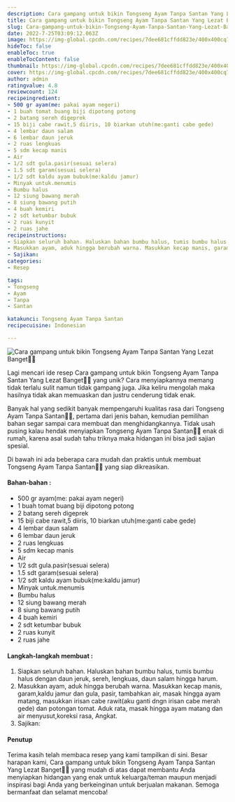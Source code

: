 ```yaml
---
description: Cara gampang untuk bikin Tongseng Ayam Tanpa Santan Yang Lezat Banget"
title: Cara gampang untuk bikin Tongseng Ayam Tanpa Santan Yang Lezat Banget
slug: Cara-gampang-untuk-bikin-Tongseng-Ayam-Tanpa-Santan-Yang-Lezat-Banget
date: 2022-7-25T03:09:12.063Z
image: https://img-global.cpcdn.com/recipes/7dee681cffdd823e/400x400cq70/photo.jpg
hideToc: false
enableToc: true
enableTocContent: false
thumbnail: https://img-global.cpcdn.com/recipes/7dee681cffdd823e/400x400cq70/photo.jpg
cover: https://img-global.cpcdn.com/recipes/7dee681cffdd823e/400x400cq70/photo.jpg
author: admin
ratingvalue: 4.8
reviewcount: 124
recipeingredient:
- 500 gr ayam(me: pakai ayam negeri)
- 1 buah tomat buang biji dipotong potong
- 2 batang sereh digeprek
- 15 biji cabe rawit,5 diiris, 10 biarkan utuh(me:ganti cabe gede)
- 4 lembar daun salam
- 6 lembar daun jeruk
- 2 ruas lengkuas
- 5 sdm kecap manis
- Air
- 1/2 sdt gula.pasir(sesuai selera)
- 1.5 sdt garam(sesuai selera)
- 1/2 sdt kaldu ayam bubuk(me:kaldu jamur)
- Minyak untuk.menumis
- Bumbu halus
- 12 siung bawang merah
- 8 siung bawang putih
- 4 buah kemiri
- 2 sdt ketumbar bubuk
- 2 ruas kunyit
- 2 ruas jahe
recipeinstructions:
- Siapkan seluruh bahan. Haluskan bahan bumbu halus, tumis bumbu halus dengan daun jeruk, sereh, lengkuas, daun salam hingga harum.
- Masukkan ayam, aduk hingga berubah warna. Masukkan kecap manis, garam,kaldu jamur dan gula, pasir, tambahkan air, masak hingga ayam matang, masukkan irisan cabe rawit(aku ganti dngn irisan cabe merah gede) dan potongan tomat. Aduk rata, masak hingga ayam matang dan air menyusut,koreksi rasa, Angkat.
- Sajikan:
categories:
- Resep

tags:
- Tongseng
- Ayam
- Tanpa
- Santan

katakunci: Tongseng Ayam Tanpa Santan
recipecuisine: Indonesian

---
```


![Cara gampang untuk bikin Tongseng Ayam Tanpa Santan Yang Lezat Banget👩‍🍳](https://img-global.cpcdn.com/recipes/7dee681cffdd823e/400x400cq70/photo.jpg)

Lagi mencari ide resep Cara gampang untuk bikin Tongseng Ayam Tanpa Santan Yang Lezat Banget👩‍🍳 yang unik? Cara menyiapkannya memang tidak terlalu sulit namun tidak gampang juga. Jika keliru mengolah maka hasilnya tidak akan memuaskan dan justru cenderung tidak enak.

Banyak hal yang sedikit banyak mempengaruhi kualitas rasa dari Tongseng Ayam Tanpa Santan👩‍🍳, pertama dari jenis bahan, kemudian pemilihan bahan segar sampai cara membuat dan menghidangkannya. Tidak usah pusing kalau hendak menyiapkan Tongseng Ayam Tanpa Santan👩‍🍳 enak di rumah, karena asal sudah tahu triknya maka hidangan ini bisa jadi sajian spesial.

Di bawah ini ada beberapa cara mudah dan praktis untuk membuat Tongseng Ayam Tanpa Santan👩‍🍳 yang siap dikreasikan.

<!--inarticleads1-->

#### Bahan-bahan :

- 500 gr ayam(me: pakai ayam negeri)
- 1 buah tomat buang biji dipotong potong
- 2 batang sereh digeprek
- 15 biji cabe rawit,5 diiris, 10 biarkan utuh(me:ganti cabe gede)
- 4 lembar daun salam
- 6 lembar daun jeruk
- 2 ruas lengkuas
- 5 sdm kecap manis
- Air
- 1/2 sdt gula.pasir(sesuai selera)
- 1.5 sdt garam(sesuai selera)
- 1/2 sdt kaldu ayam bubuk(me:kaldu jamur)
- Minyak untuk.menumis
- Bumbu halus
- 12 siung bawang merah
- 8 siung bawang putih
- 4 buah kemiri
- 2 sdt ketumbar bubuk
- 2 ruas kunyit
- 2 ruas jahe

<!--inarticleads2-->

#### Langkah-langkah membuat :

1. Siapkan seluruh bahan. Haluskan bahan bumbu halus, tumis bumbu halus dengan daun jeruk, sereh, lengkuas, daun salam hingga harum.
1. Masukkan ayam, aduk hingga berubah warna. Masukkan kecap manis, garam,kaldu jamur dan gula, pasir, tambahkan air, masak hingga ayam matang, masukkan irisan cabe rawit(aku ganti dngn irisan cabe merah gede) dan potongan tomat. Aduk rata, masak hingga ayam matang dan air menyusut,koreksi rasa, Angkat.
1. Sajikan:

#### Penutup

Terima kasih telah membaca resep yang kami tampilkan di sini. Besar harapan kami, Cara gampang untuk bikin Tongseng Ayam Tanpa Santan Yang Lezat Banget👩‍🍳 yang mudah di atas dapat membantu Anda menyiapkan hidangan yang enak untuk keluarga/teman maupun menjadi inspirasi bagi Anda yang berkeinginan untuk berjualan makanan. Semoga bermanfaat dan selamat mencoba!